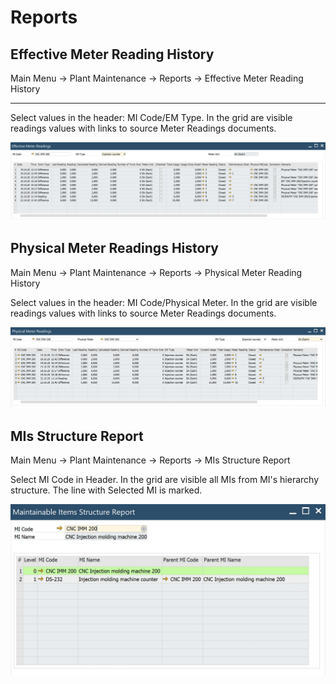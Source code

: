 # Reports

## Effective Meter Reading History

Main Menu → Plant Maintenance → Reports → Effective Meter Reading History

---

Select values in the header: MI Code/EM Type. In the grid are visible readings values with links to source Meter Readings documents.

![EF](./media/reports/EF.webp)

## Physical Meter Readings History

Main Menu → Plant Maintenance → Reports → Physical Meter Reading History

Select values in the header: MI Code/Physical Meter. In the grid are visible readings values with links to source Meter Readings documents.

![PM](./media/reports/PM.webp)

## MIs Structure Report

Main Menu → Plant Maintenance → Reports → MIs Structure Report

Select MI Code in Header. In the grid are visible all MIs from MI's hierarchy structure. The line with Selected MI is marked.

![MI](./media/reports/MI.webp)

